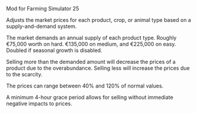 Mod for Farming Simulator 25

Adjusts the market prices for each product, crop, or animal type based on a supply-and-demand system.

The market demands an annual supply of each product type. Roughly €75,000 worth on hard. €135,000 on medium, and €225,000 on easy. Doubled if seasonal growth is disabled.

Selling more than the demanded amount will decrease the prices of a product due to the overabundance. Selling less will increase the prices due to the scarcity.

The prices can range between 40% and 120% of normal values.

A minimum 4-hour grace period allows for selling without immediate negative impacts to prices.
